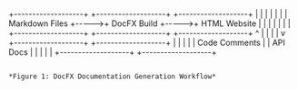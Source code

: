 +-------------------+      +-------------------+      +-------------------+
|                   |      |                   |      |                   |
|   Markdown Files  +----->+   DocFX Build    +----->+   HTML Website    |
|                   |      |                   |      |                   |
+-------------------+      +-------------------+      +-------------------+
        ^                          |
        |                          |
        |                          v
+-------------------+      +-------------------+
|                   |      |                   |
|   Code Comments   |      |    API Docs       |
|                   |      |                   |
+-------------------+      +-------------------+
```

*Figure 1: DocFX Documentation Generation Workflow*
